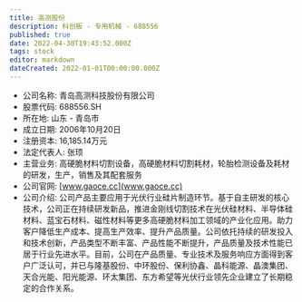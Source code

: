 ```yaml
---
title: 高测股份
description: 科创板 - 专用机械 - 688556
published: true
date: 2022-04-30T19:43:52.000Z
tags: stock
editor: markdown
dateCreated: 2022-01-01T00:00:00.000Z
---
```


- 公司名称: 青岛高测科技股份有限公司
- 股票代码: 688556.SH
- 所在地: 山东 - 青岛市
- 成立日期: 2006年10月20日
- 注册资本: 16,185.14万元
- 法定代表人: 张顼
- 主营业务: 高硬脆材料切割设备，高硬脆材料切割耗材，轮胎检测设备及耗材的研发，生产，销售及其配套服务
- 公司官网: [www.gaoce.cc](www.gaoce.cc)
- 公司介绍: 公司产品主要应用于光伏行业硅片制造环节。基于自主研发的核心技术，公司正在持续研发新品，推进金刚线切割技术在光伏硅材料、半导体硅材料、蓝宝石材料、磁性材料等更多高硬脆材料加工领域的产业化应用。助力客户降低生产成本、提高生产效率、提升产品质量。公司依托持续的研发投入和技术创新，产品类型不断丰富、产品性能不断提升，产品质量及技术性能已居于行业先进水平。目前，公司在产品质量、专业技术及服务响应方面得到客户广泛认可，并已与隆基股份、中环股份、保利协鑫、晶科能源、晶澳集团、天合光能、阳光能源、环太集团、东方希望等光伏行业领先企业建立了长期稳定的合作关系。


